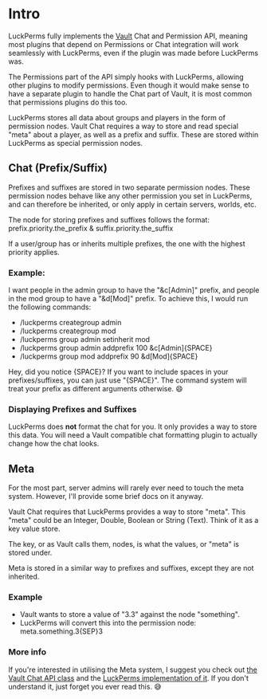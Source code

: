 # Intro
LuckPerms fully implements the [Vault](https://dev.bukkit.org/bukkit-plugins/vault/) Chat and Permission API, meaning most plugins that depend on Permissions or Chat integration will work seamlessly with LuckPerms, even if the plugin was made before LuckPerms was.

The Permissions part of the API simply hooks with LuckPerms, allowing other plugins to modify permissions. Even though it would make sense to have a separate plugin to handle the Chat part of Vault, it is most common that permissions plugins do this too.

LuckPerms stores all data about groups and players in the form of permission nodes. Vault Chat requires a way to store and read special "meta" about a player, as well as a prefix and suffix. These are stored within LuckPerms as special permission nodes.

## Chat (Prefix/Suffix)
Prefixes and suffixes are stored in two separate permission nodes. These permission nodes behave like any other permission you set in LuckPerms, and can therefore be inherited, or only apply in certain servers, worlds, etc.

The node for storing prefixes and suffixes follows the format: prefix.priority.the_prefix & suffix.priority.the_suffix

If a user/group has or inherits multiple prefixes, the one with the highest priority applies.

### Example:
I want people in the admin group to have the "&c[Admin]" prefix, and people in the mod group to have a "&d[Mod]" prefix. To achieve this, I would run the following commands:

* /luckperms creategroup admin
* /luckperms creategroup mod
* /luckperms group admin setinherit mod
* /luckperms group admin addprefix 100 &c[Admin]{SPACE}
* /luckperms group mod addprefix 90 &d[Mod]{SPACE}

Hey, did you notice {SPACE}? If you want to include spaces in your prefixes/suffixes, you can just use "{SPACE}". The command system will treat your prefix as different arguments otherwise. 😄 

### Displaying Prefixes and Suffixes
LuckPerms does **not** format the chat for you. It only provides a way to store this data. You will need a Vault compatible chat formatting plugin to actually change how the chat looks.

## Meta
For the most part, server admins will rarely ever need to touch the meta system. However, I'll provide some brief docs on it anyway.

Vault Chat requires that LuckPerms provides a way to store "meta". This "meta" could be an Integer, Double, Boolean or String (Text). Think of it as a key value store.

The key, or as Vault calls them, nodes, is what the values, or "meta" is stored under.

Meta is stored in a similar way to prefixes and suffixes, except they are not inherited.

### Example
* Vault wants to store a value of "3.3" against the node "something".
* LuckPerms will convert this into the permission node: meta.something.3{SEP}3

### More info
If you're interested in utilising the Meta system, I suggest you check out [the Vault Chat API class](https://github.com/MilkBowl/VaultAPI/blob/master/src/main/java/net/milkbowl/vault/chat/Chat.java) and the [LuckPerms implementation of it](https://github.com/lucko/LuckPerms/blob/master/bukkit/src/main/java/me/lucko/luckperms/api/vault/VaultChatHook.java). If you don't understand it, just forget you ever read this. :sweat_smile: 
